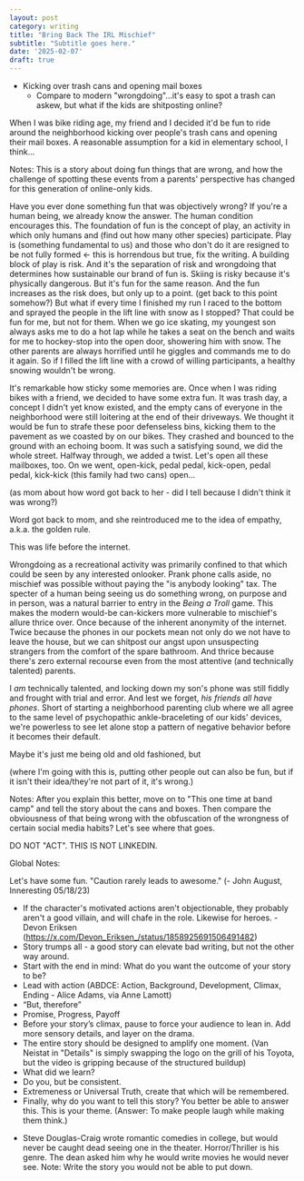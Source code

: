 ```yaml
---
layout: post
category: writing
title: "Bring Back The IRL Mischief"
subtitle: "Subtitle goes here."
date: '2025-02-07'
draft: true
---
```


- Kicking over trash cans and opening mail boxes
    - Compare to modern "wrongdoing"...it's easy to spot a trash can askew, but what if the kids are shitposting online?

When I was bike riding age, my friend and I decided it'd be fun to ride around the neighborhood kicking over people's trash cans and opening their mail boxes. A reasonable assumption for a kid in elementary school, I think...

Notes: This is a story about doing fun things that are wrong, and how the challenge of spotting these events from a parents' perspective has changed for this generation of online-only kids.


Have you ever done something fun that was objectively wrong? If you're a human being, we already know the answer. The human condition encourages this. The foundation of fun is the concept of play, an activity in which only humans and (find out how many other species) participate. Play is (something fundamental to us) and those who don't do it are resigned to be not fully formed <- this is horrendous but true, fix the writing. A building block of play is risk. And it's the separation of risk and wrongdoing that determines how sustainable our brand of fun is. Skiing is risky because it's physically dangerous. But it's fun for the same reason. And the fun increases as the risk does, but only up to a point. (get back to this point somehow?) But what if every time I finished my run I raced to the bottom and sprayed the people in the lift line with snow as I stopped? That could be fun for me, but not for them. When we go ice skating, my youngest son always asks me to do a hot lap while he takes a seat on the bench and waits for me to hockey-stop into the open door, showering him with snow. The other parents are always horrified until he giggles and commands me to do it again. So if I filled the lift line with a crowd of willing participants, a healthy snowing wouldn't be wrong.

It's remarkable how sticky some memories are. Once when I was riding bikes with a friend, we decided to have some extra fun. It was trash day, a concept I didn't yet know existed, and the empty cans of everyone in the neighborhood were still loitering at the end of their driveways. We thought it would be fun to strafe these poor defenseless bins, kicking them to the pavement as we coasted by on our bikes. They crashed and bounced to the ground with an echoing boom. It was such a satisfying sound, we did the whole street. Halfway through, we added a twist. Let's open all these mailboxes, too. On we went, open-kick, pedal pedal, kick-open, pedal pedal, kick-kick (this family had two cans) open...

(as mom about how word got back to her - did I tell because I didn't think it was wrong?)

Word got back to mom, and she reintroduced me to the idea of empathy, a.k.a. the golden rule. 

This was life before the internet. 

Wrongdoing as a recreational activity was primarily confined to that which could be seen by any interested onlooker. Prank phone calls aside, no mischief was possible without paying the "is anybody looking" tax. The specter of a human being seeing us do something wrong, on purpose and in person, was a natural barrier to entry in the _Being a Troll_ game. This makes the modern would-be can-kickers more vulnerable to mischief's allure thrice over. Once because of the inherent anonymity of the internet. Twice because the phones in our pockets mean not only do we not have to leave the house, but we can shitpost our angst upon unsuspecting strangers from the comfort of the spare bathroom. And thrice because there's zero external recourse even from the most attentive (and technically talented) parents.

I _am_ technically talented, and locking down my son's phone was still fiddly and frought with trial and error. And lest we forget, _his friends all have phones_. Short of starting a neighborhood parenting club where we all agree to the same level of psychopathic ankle-braceleting of our kids' devices, we're powerless to see let alone stop a pattern of negative behavior before it becomes their default.

Maybe it's just me being old and old fashioned, but 





(where I'm going with this is, putting other people out can also be fun, but if it isn't their idea/they're not part of it, it's wrong.) 



Notes: After you explain this better, move on to "This one time at band camp" and tell the story about the cans and boxes. Then compare the obviousness of that being wrong with the obfuscation of the wrongness of certain social media habits? Let's see where that goes.



DO NOT "ACT". THIS IS NOT LINKEDIN.

Global Notes:

Let's have some fun. "Caution rarely leads to awesome." (- John August, Inneresting 05/18/23)

- If the character's motivated actions aren't objectionable, they probably aren't a good villain, and will chafe in the role. Likewise for heroes. -Devon Eriksen (https://x.com/Devon_Eriksen_/status/1858925691506491482)
- Story trumps all - a good story can elevate bad writing, but not the other way around.
- Start with the end in mind: What do you want the outcome of your story to be?
- Lead with action (ABDCE: Action, Background, Development, Climax, Ending - Alice Adams, via Anne Lamott)
- “But, therefore”
- Promise, Progress, Payoff
- Before your story’s climax, pause to force your audience to lean in. Add more sensory details, and layer on the drama.
- The entire story should be designed to amplify one moment. (Van Neistat in "Details" is simply swapping the logo on the grill of his Toyota, but the video is gripping because of the structured buildup)
- What did we learn?
- Do you, but be consistent.
- Extremeness or Universal Truth, create that which will be remembered.
- Finally, why do you want to tell this story? You better be able to answer this. This is your theme. (Answer: To make people laugh while making them think.)

<!-- Candidate note -->
- Steve Douglas-Craig wrote romantic comedies in college, but would never be caught dead seeing one in the theater. Horror/Thriller is his genre. The dean asked him why he would write movies he would never see. Note: Write the story you would not be able to put down.